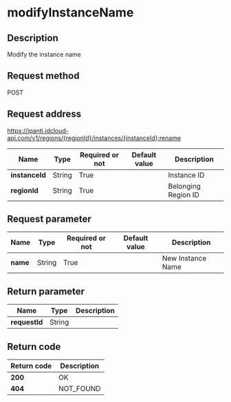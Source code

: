 # modifyInstanceName


## Description
Modify the instance name

## Request method
POST

## Request address
https://ipanti.jdcloud-api.com/v1/regions/{regionId}/instances/{instanceId}:rename

|Name|Type|Required or not|Default value|Description|
|---|---|---|---|---|
|**instanceId**|String|True||Instance ID|
|**regionId**|String|True||Belonging Region ID|

## Request parameter
|Name|Type|Required or not|Default value|Description|
|---|---|---|---|---|
|**name**|String|True||New Instance Name|


## Return parameter
|Name|Type|Description|
|---|---|---|
|**requestId**|String||



## Return code
|Return code|Description|
|---|---|
|**200**|OK|
|**404**|NOT_FOUND|
